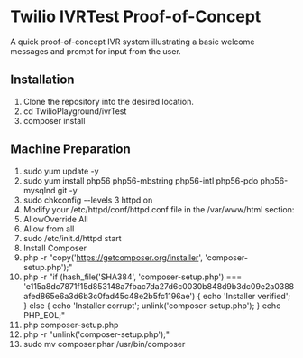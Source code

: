 # Twilio IVRTest Proof-of-Concept

A quick proof-of-concept IVR system illustrating a basic welcome messages and prompt for input from the user.

## Installation ##
1. Clone the repository into the desired location.
2. cd TwilioPlayground/ivrTest
3. composer install 

## Machine Preparation ##
1. sudo yum update -y
2. sudo yum install php56 php56-mbstring php56-intl php56-pdo php56-mysqlnd git -y
3. sudo chkconfig --levels 3 httpd on
4. Modify your /etc/httpd/conf/httpd.conf file in the /var/www/html section:
  1. AllowOverride All
  2. Allow from all
5. sudo /etc/init.d/httpd start
6. Install Composer
  1. php -r "copy('https://getcomposer.org/installer', 'composer-setup.php');"
  2. php -r "if (hash_file('SHA384', 'composer-setup.php') === 'e115a8dc7871f15d853148a7fbac7da27d6c0030b848d9b3dc09e2a0388afed865e6a3d6b3c0fad45c48e2b5fc1196ae') { echo 'Installer verified'; } else { echo 'Installer corrupt'; unlink('composer-setup.php'); } echo PHP_EOL;"
  3. php composer-setup.php
  4. php -r "unlink('composer-setup.php');"
  5. sudo mv composer.phar /usr/bin/composer

